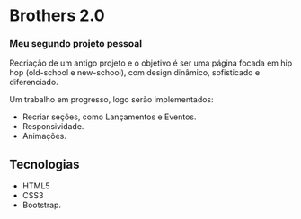 # Brothers 2.0
### Meu segundo projeto pessoal

Recriação de um antigo projeto e o objetivo é ser uma página focada em hip hop (old-school e new-school), com design dinâmico, sofisticado e diferenciado.

Um trabalho em progresso, logo serão implementados:

- Recriar seções, como Lançamentos e Eventos.<br>
- Responsividade.<br>
- Animações.

## Tecnologias
- HTML5<br>
- CSS3<br>
- Bootstrap.

